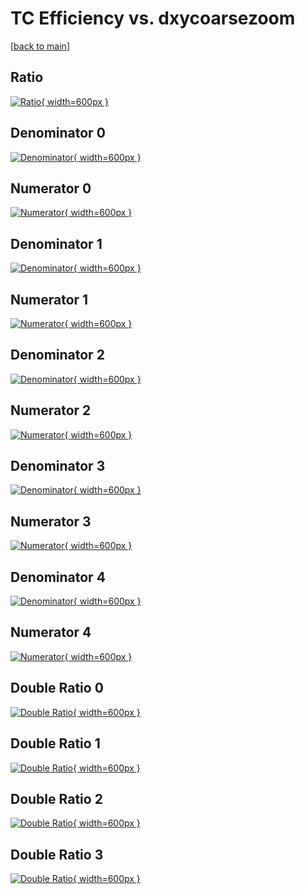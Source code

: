 # TC Efficiency vs. dxycoarsezoom

[[back to main](./)]



## Ratio

[![Ratio](../mtv/var/TC_vtr_11_0_eff_dxycoarsezoom.png){ width=600px }](../mtv/var/TC_vtr_11_0_eff_dxycoarsezoom.pdf)

## Denominator 0

[![Denominator](../mtv/den/TC_vtr_11_0_eff_dxycoarsezoom_den0.png){ width=600px }](../mtv/den/TC_vtr_11_0_eff_dxycoarsezoom_den0.pdf)

## Numerator 0

[![Numerator](../mtv/num/TC_vtr_11_0_eff_dxycoarsezoom_num0.png){ width=600px }](../mtv/num/TC_vtr_11_0_eff_dxycoarsezoom_num0.pdf)

## Denominator 1

[![Denominator](../mtv/den/TC_vtr_11_0_eff_dxycoarsezoom_den1.png){ width=600px }](../mtv/den/TC_vtr_11_0_eff_dxycoarsezoom_den1.pdf)

## Numerator 1

[![Numerator](../mtv/num/TC_vtr_11_0_eff_dxycoarsezoom_num1.png){ width=600px }](../mtv/num/TC_vtr_11_0_eff_dxycoarsezoom_num1.pdf)

## Denominator 2

[![Denominator](../mtv/den/TC_vtr_11_0_eff_dxycoarsezoom_den2.png){ width=600px }](../mtv/den/TC_vtr_11_0_eff_dxycoarsezoom_den2.pdf)

## Numerator 2

[![Numerator](../mtv/num/TC_vtr_11_0_eff_dxycoarsezoom_num2.png){ width=600px }](../mtv/num/TC_vtr_11_0_eff_dxycoarsezoom_num2.pdf)

## Denominator 3

[![Denominator](../mtv/den/TC_vtr_11_0_eff_dxycoarsezoom_den3.png){ width=600px }](../mtv/den/TC_vtr_11_0_eff_dxycoarsezoom_den3.pdf)

## Numerator 3

[![Numerator](../mtv/num/TC_vtr_11_0_eff_dxycoarsezoom_num3.png){ width=600px }](../mtv/num/TC_vtr_11_0_eff_dxycoarsezoom_num3.pdf)

## Denominator 4

[![Denominator](../mtv/den/TC_vtr_11_0_eff_dxycoarsezoom_den4.png){ width=600px }](../mtv/den/TC_vtr_11_0_eff_dxycoarsezoom_den4.pdf)

## Numerator 4

[![Numerator](../mtv/num/TC_vtr_11_0_eff_dxycoarsezoom_num4.png){ width=600px }](../mtv/num/TC_vtr_11_0_eff_dxycoarsezoom_num4.pdf)

## Double Ratio 0

[![Double Ratio](../mtv/ratio/TC_vtr_11_0_eff_dxycoarsezoom_ratio0.png){ width=600px }](../mtv/ratio/TC_vtr_11_0_eff_dxycoarsezoom_ratio0.pdf)

## Double Ratio 1

[![Double Ratio](../mtv/ratio/TC_vtr_11_0_eff_dxycoarsezoom_ratio1.png){ width=600px }](../mtv/ratio/TC_vtr_11_0_eff_dxycoarsezoom_ratio1.pdf)

## Double Ratio 2

[![Double Ratio](../mtv/ratio/TC_vtr_11_0_eff_dxycoarsezoom_ratio2.png){ width=600px }](../mtv/ratio/TC_vtr_11_0_eff_dxycoarsezoom_ratio2.pdf)

## Double Ratio 3

[![Double Ratio](../mtv/ratio/TC_vtr_11_0_eff_dxycoarsezoom_ratio3.png){ width=600px }](../mtv/ratio/TC_vtr_11_0_eff_dxycoarsezoom_ratio3.pdf)

